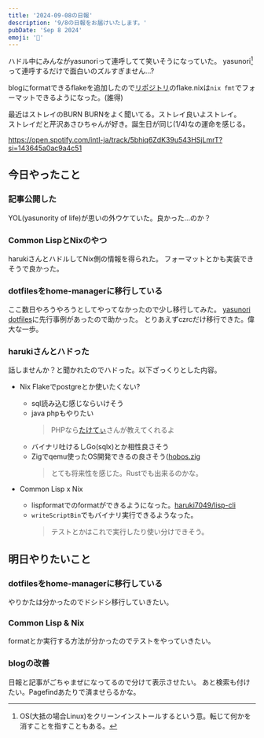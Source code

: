 ```yaml
---
title: '2024-09-08の日報'
description: '9/8の日報をお届けいたします。'
pubDate: 'Sep 8 2024'
emoji: '🦊'
---
```


ハドル中にみんながyasunoriって連呼してて笑いそうになっていた。
yasunori[^1]って連呼するだけで面白いのズルすぎません...?

blogにformatできるflakeを追加したので[リポジトリ](https://github.com/comamoca/blog)のflake.nixは`nix fmt`でフォーマットできるようになった。(誰得)

最近はストレイのBURN BURNをよく聞いてる。ストレイ良いよストレイ。\
ストレイだと芹沢あさひちゃんが好き。誕生日が同じ(1/4)なの運命を感じる。

https://open.spotify.com/intl-ja/track/5bhiq6ZdK39u543HSjLmrT?si=143645a0ac9a4c51

## 今日やったこと

### 記事公開した

YOL(yasunority of life)が思いの外ウケていた。良かった...のか？

### Common LispとNixのやつ

harukiさんとハドルしてNix側の情報を得られた。
フォーマットとかも実装できそうで良かった。

### dotfilesをhome-managerに移行している

ここ数日やろうやろうとしてやってなかったので少し移行してみた。
[yasunori dotfiles](https://github.com/yasunori0418/dotfiles/blob/main/home-manager/fileMap.nix)に先行事例があったので助かった。
とりあえずczrcだけ移行できた。偉大な一歩。

### harukiさんとハドった

話しませんか？と聞かれたのでハドった。以下ざっくりとした内容。

- Nix Flakeでpostgreとか使いたくない?
  - sql読み込む感じならいけそう
  - java phpもやりたい
    > PHPなら[たけてぃ](https://x.com/takeokunn)さんが教えてくれるよ
  - バイナリ吐けるしGo(sqlx)とか相性良さそう
  - Zigでqemu使ったOS開発できるの良さそう([hobos.zig](https://github.com/haruki7049/hobos.zig)
    > とても将来性を感じた。Rustでも出来るのかな。

- Common Lisp x Nix
  - lispformatでのformatができるようになった。[haruki7049/lisp-cli](https://github.com/haruki7049/lisp-cli/blob/main/flake.nix)
  - `writeScriptBin`でもバイナリ実行できるようなった。
    > テストとかはこれで実行したり使い分けできそう。

## 明日やりたいこと

### dotfilesをhome-managerに移行している

やりかたは分かったのでドシドシ移行していきたい。

### Common Lisp & Nix

formatとか実行する方法が分かったのでテストをやっていきたい。

### blogの改善

日報と記事がごちゃまぜになってるので分けて表示させたい。
あと検索も付けたい。Pagefindあたりで済ませらるかな。

[^1]: OS(大抵の場合Linux)をクリーンインストールするという意。転じて何かを消すことを指すこともある。
